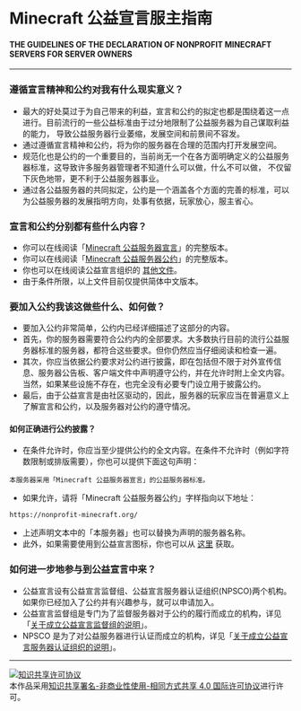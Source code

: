 # Minecraft 公益宣言服主指南
#### THE GUIDELINES OF THE DECLARATION OF NONPROFIT MINECRAFT SERVERS FOR SERVER OWNERS

---

### 遵循宣言精神和公约对我有什么现实意义？
* 最大的好处莫过于为自己带来的利益，宣言和公约的拟定也都是围绕着这一点进行。目前流行的一些公益标准由于过分地限制了公益服务器为自己谋取利益的能力，
导致公益服务器行业萎缩，发展空间和前景间不容发。
* 通过遵循宣言精神和公约，将为你的服务器在合理的范围内打开发展空间。
* 规范化也是公约的一个重要目的，当前尚无一个在各方面明确定义的公益服务器标准，这导致许多服务器管理者不知道什么可以做，什么不可以做，
不仅留下灰色地带，更不利于公益服务器事业。
* 通过各公益服务器的共同拟定，公约是一个涵盖各个方面的完善的标准，可以为公益服务器的发展指明方向，处事有依据，玩家放心，服主省心。

### 宣言和公约分别都有些什么内容？
* 你可以在线阅读「[Minecraft 公益服务器宣言](https://github.com/Nonprofit-Minecraft/Declaration)」的完整版本。
* 你可以在线阅读「[Minecraft 公益服务器公约](https://github.com/Nonprofit-Minecraft/Convention)」的完整版本。
* 你也可以在线阅读公益宣言组织的 [其他文件](https://github.com/Nonprofit-Minecraft/Documents)。
* 由于条件所限，以上文件目前仅提供简体中文版本。

### 要加入公约我该这做些什么、如何做？
* 要加入公约非常简单，公约内已经详细描述了这部分的内容。
* 首先，你的服务器需要符合公约内的全部要求。大多数执行目前的流行公益服务器标准的服务器，都符合这些要求。但你仍然应当仔细阅读和检查一遍。
* 其次，你应当依据公约要求对公约进行披露，即在包括但不限于对外宣传信息、服务器公告板、客户端文件中声明遵守公约，并在允许时附上全文内容。
当然，如果某些设施不存在，也完全没有必要专门设立用于披露公约。
* 最后，由于公益宣言是由社区驱动的，因此，服务器的玩家应当在普遍意义上了解宣言和公约，以及服务器对公约的遵守情况。

#### 如何正确进行公约披露？
* 在条件允许时，你应当至少提供公约的全文内容。在条件不允许时（例如字符数限制或排版需要），你也可以提供下面这句声明：
```
本服务器采用「Minecraft 公益服务器宣言」的公益服务器标准。
```
* 如果允许，请将「Minecraft 公益服务器公约」字样指向以下地址：
```
https://nonprofit-minecraft.org/
```
* 上述声明文本中的「本服务器」也可以替换为声明的服务器名称。
* 此外，如果需要使用到公益宣言图标，你也可以从 [这里](https://github.com/Nonprofit-Minecraft/nonprofit-minecraft.org/tree/master/assets) 获取。

### 如何进一步地参与到公益宣言中来？
* 公益宣言设有公益宣言监督组、公益宣言服务器认证组织(NPSCO)两个机构。如果你已经加入了公约并有兴趣参与，就可以申请加入。
* 公益宣言监督组是专门为了监督服务器对于公约的履行而成立的机构，详见「[关于成立公益宣言监督组的说明](https://github.com/Nonprofit-Minecraft/Documents/blob/master/README.md)」。
* NPSCO 是为了对公益服务器进行认证而成立的机构，详见「[关于成立公益宣言服务器认证组织的说明](https://github.com/Nonprofit-Minecraft/Documents/blob/master/Instruction_.md)」。


-----


<a rel="license" href="http://creativecommons.org/licenses/by-nc-sa/4.0/"><img alt="知识共享许可协议" style="border-width:0" src="https://i.creativecommons.org/l/by-nc-sa/4.0/88x31.png" /></a><br />本作品采用<a rel="license" href="http://creativecommons.org/licenses/by-nc-sa/4.0/">知识共享署名-非商业性使用-相同方式共享 4.0 国际许可协议</a>进行许可。
